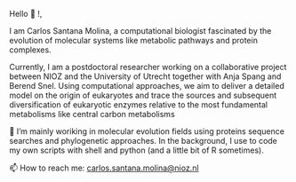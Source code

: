 Hello 👋 !, 

 I am Carlos Santana Molina, a computational biologist fascinated by the evolution of molecular systems like metabolic pathways and protein complexes. 

 Currently, I am  a postdoctoral researcher working on a collaborative project between NIOZ and the University of Utrecht together with Anja Spang and Berend Snel. Using computational approaches, we aim to deliver a detailed model on the origin of eukaryotes and trace the sources and subsequent diversification of eukaryotic enzymes relative to the most fundamental metabolisms like central carbon metabolisms
 
🌱 I’m mainly woriking in molecular evolution fields using proteins sequence searches and phylogenetic approaches. In the background, I use to code my own scripts with shell and  python (and a little bit of R sometimes).

📫 How to reach me: carlos.santana.molina@nioz.nl

<!---
CarlosSantanaMolina/CarlosSantanaMolina is a ✨ special ✨ repository because its `README.md` (this file) appears on your GitHub profile.
You can click the Preview link to take a look at your changes.
--->
